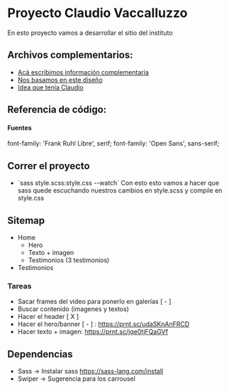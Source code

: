 # Proyecto Claudio Vaccalluzzo

En esto proyecto vamos a desarrollar el sitio del instituto



## Archivos complementarios:

- [Acá escribimos información complementaria](https://docs.google.com/document/d/11nh4Nw2vYuEDPZZwIL0CXXm5kbh02bttEmbrheqWRGg/edit?usp=sharing)
- [Nos basamos en este diseño](https://preview.themeforest.net/item/beacon-funeral-home-wordpress-theme-/full_screen_preview/16698416?_ga=2.139059635.1267798697.1661026744-1396074330.1628018909)
- [Idea que tenía Claudio](https://lujanpreceptoria.wixsite.com/lujan2020/inicio)


## Referencia de código:

#### Fuentes
font-family: 'Frank Ruhl Libre', serif;
font-family: 'Open Sans', sans-serif;




## Correr el proyecto

- ´sass style.scss:style.css --watch´ Con esto esto vamos a hacer que sass quede escuchando nuestros cambios en style.scss y compile en style.css


## Sitemap
- Home
   - Hero
   - Texto + imagen
   - Testimonios (3 testimonios)
- Testimonios 


### Tareas

- Sacar frames del video para ponerlo en galerías [ - ]
- Buscar contenido (imagenes y textos)
- Hacer el header [ X ]
- Hacer el hero/banner [ - ] : https://prnt.sc/udaSKnAnFRCD
- Hacer texto + imagen:  https://prnt.sc/jqe0tjFQaGVf


## Dependencias

- Sass -> Instalar sass https://sass-lang.com/install
- Swiper -> Sugerencia para los carrousel